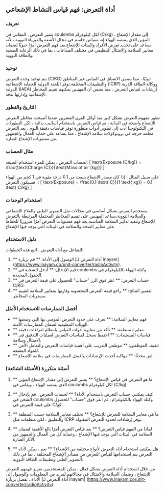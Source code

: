 ## أداة التعرض: فهم قياس النشاط الإشعاعي

### تعريف
يشير التعرض ، المقاس في coulombs لكل كيلوغرام (C/kg) ، إلى مقدار الإشعاع المؤين الذي يمتصه الهواء.إنه مقياس حاسم في مجال الأشعة والفيزياء النووية ، لأنه يساعد على تحديد تعرض الأفراد والبيئات للإشعاع.يعد فهم التعرض أمرًا حيويًا لضمان معايير السلامة والامتثال التنظيمي في مختلف الصناعات ، بما في ذلك الرعاية الصحية والطاقة النووية.

### توحيد
يتم توحيد وحدة التعرض (C/KG) دوليًا ، مما يضمن الاتساق في القياس عبر المناطق والتطبيقات المختلفة.توفر اللجنة الدولية للحماية الإشعاعية (ICRP) ووكالة الطاقة الذرية الدولية (IAEA) إرشادات لقياس التعرض ، مما يضمن أن المهنيين يمكنهم تقييم المخاطر الإشعاعية وإدارتها بدقة.

### التاريخ والتطور
تطور مفهوم التعرض بشكل كبير منذ أوائل القرن العشرين عندما أصبحت مخاطر التعرض للإشعاع واضحة.في البداية ، تم قياس التعرض باستخدام أساليب بدائية ، لكن التطورات في التكنولوجيا أدت إلى تطوير أدوات متطورة توفر قياسات دقيقة.اليوم ، يعد التعرض معلمة حرجة في بروتوكولات سلامة الإشعاع ، مما يساعد على حماية العمال والجمهور من مستويات الإشعاع الضارة.

### مثال الحساب
لحساب التعرض ، يمكن للمرء استخدام الصيغة:
\[ \text{Exposure (C/kg)} = \frac{\text{Charge (C)}}{\text{Mass of air (kg)}} \]

على سبيل المثال ، إذا كان مصدر الإشعاع ينبعث من 0.1 درجة مئوية في 1 كجم من الهواء ، فسيكون التعرض:
\[ \text{Exposure} = \frac{0.1 \text{ C}}{1 \text{ kg}} = 0.1 \text{ C/kg} \]

### استخدام الوحدات
يستخدم التعرض بشكل أساسي في مجالات مثل التصوير الطبي والعلاج الإشعاعي والسلامة النووية.يساعد المهنيين على تقييم المخاطر المحتملة المرتبطة بالتعرض للإشعاع وتنفيذ تدابير السلامة المناسبة.يعد فهم مستويات التعرض أمرًا ضروريًا للحفاظ على معايير الصحة والسلامة في البيئات التي يوجد فيها الإشعاع.

### دليل الاستخدام
للتفاعل مع أداة التعرض ، اتبع هذه الخطوات:
1. ** الوصول إلى الأداة: ** قم بزيارة [أداة التعرض لـ Inayam] (https://www.inayam.co/unit-converter/radioActivity).
2. ** قيم الإدخال: ** أدخل الشحنة في coulombs وكتلة الهواء بالكيلوغرام في الحقول المحددة.
3. ** حساب التعرض: ** انقر فوق الزر "حساب" للحصول على قيمة التعرض في C/KG.
4. ** تفسير النتائج: ** راجع قيمة التعرض المحسوبة وقارنها بمعايير السلامة لتقييم مستويات المخاطر.

### أفضل الممارسات للاستخدام الأمثل
- ** فهم معايير السلامة: ** تعرف على حدود التعرض الموصى بها التي وضعتها الهيئات التنظيمية لضمان الممارسات الآمنة.
- ** معايرة منتظمة: ** تأكد من معايرة أدوات القياس بانتظام لقراءات دقيقة.
- ** قياسات المستندات: ** احتفظ بسجل لقياسات التعرض لعمليات التدقيق في الامتثال وسلامة.
- ** تثقيف الموظفين: ** موظفي التدريب على أهمية قياسات التعرض والتعامل الآمن للمواد المشعة.
- ** ابق محدثًا: ** مواكبة أحدث الإرشادات وأفضل الممارسات في سلامة الإشعاع.

### أسئلة متكررة (الأسئلة الشائعة)

1. ** ما هو التعرض في قياس الإشعاع؟ **
يشير التعرض إلى مقدار الإشعاع المؤين الذي يمتصه الهواء ، ويقاس في coulombs لكل كيلوغرام (C/kg).

2. ** كيف يمكنني حساب التعرض باستخدام الأداة؟ **
لحساب التعرض ، قم بإدخال الشحن في coulombs وكتلة الهواء بالكيلوغرام ، ثم انقر فوق "حساب" للحصول على قيمة التعرض في C/كغ.

3. ** ما هي معايير السلامة للتعرض للإشعاع؟ **
تختلف معايير السلامة حسب المنطقة والتطبيق ، لكن منظمات مثل ICRP توفر إرشادات لحدود التعرض المقبولة.

4. ** لماذا من المهم قياس التعرض؟ **
يعد قياس التعرض أمرًا بالغ الأهمية لضمان السلامة في البيئات التي يوجد فيها الإشعاع ، وحماية كل من العمال والجمهور من الآثار الضارة.

5. ** هل يمكنني استخدام أداة التعرض لأنواع مختلفة من الإشعاع؟ **
نعم ، يمكن لأداة التعرض يتم استخدامها لقياس التعرض من مصادر الإشعاع المختلفة ، بما في ذلك التصوير الطبي وتطبيقات الطاقة النووية.

من خلال استخدام أداة التعرض بشكل فعال ، يمكن للمستخدمين تعزيز فهمهم للتعرض للإشعاع ، وضمان السلامة والامتثال في مجالاتهم.لمزيد من المعلومات والوصول إلى الأداة ، تفضل بزيارة [أداة التعرض لـ Inayam] (https://www.inayam.co/unit-converter/radioActivity).